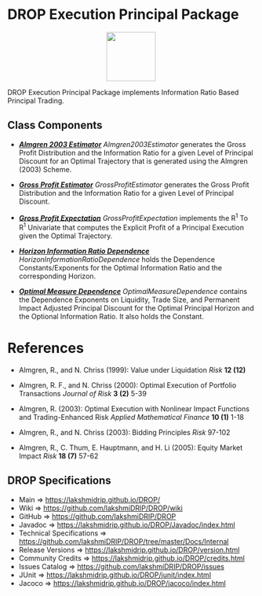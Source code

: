 # DROP Execution Principal Package

<p align="center"><img src="https://github.com/lakshmiDRIP/DROP/blob/master/DRIP_Logo.gif?raw=true" width="100"></p>

DROP Execution Principal Package implements Information Ratio Based Principal Trading.

## Class Components

 * [***Almgren 2003 Estimator***](https://github.com/lakshmiDRIP/DROP/tree/master/src/main/java/org/drip/execution/principal/Almgren2003Estimator.java)
 <i>Almgren2003Estimator</i> generates the Gross Profit Distribution and the Information Ratio for a given
 Level of Principal Discount for an Optimal Trajectory that is generated using the Almgren (2003) Scheme.

 * [***Gross Profit Estimator***](https://github.com/lakshmiDRIP/DROP/tree/master/src/main/java/org/drip/execution/principal/GrossProfitEstimator.java)
 <i>GrossProfitEstimator</i> generates the Gross Profit Distribution and the Information Ratio for a given
 Level of Principal Discount.

 * [***Gross Profit Expectation***](https://github.com/lakshmiDRIP/DROP/tree/master/src/main/java/org/drip/execution/principal/GrossProfitExpectation.java)
 <i>GrossProfitExpectation</i> implements the R<sup>1</sup> To R<sup>1</sup> Univariate that computes the
 Explicit Profit of a Principal Execution given the Optimal Trajectory.

 * [***Horizon Information Ratio Dependence***](https://github.com/lakshmiDRIP/DROP/tree/master/src/main/java/org/drip/execution/principal/HorizonInformationRatioDependence.java)
 <i>HorizonInformationRatioDependence</i> holds the Dependence Constants/Exponents for the Optimal
 Information Ratio and the corresponding Horizon.

 * [***Optimal Measure Dependence***](https://github.com/lakshmiDRIP/DROP/tree/master/src/main/java/org/drip/execution/principal/OptimalMeasureDependence.java)
 <i>OptimalMeasureDependence</i> contains the Dependence Exponents on Liquidity, Trade Size, and Permanent
 Impact Adjusted Principal Discount for the Optimal Principal Horizon and the Optional Information Ratio. It
 also holds the Constant.


# References

 * Almgren, R., and N. Chriss (1999): Value under Liquidation <i>Risk</i> <b>12 (12)</b>

 * Almgren, R. F., and N. Chriss (2000): Optimal Execution of Portfolio Transactions <i>Journal of Risk</i>
 	<b>3 (2)</b> 5-39

 * Almgren, R. (2003): Optimal Execution with Nonlinear Impact Functions and Trading-Enhanced Risk <i>Applied
 	Mathematical Finance</i> <b>10 (1)</b> 1-18

 * Almgren, R., and N. Chriss (2003): Bidding Principles <i>Risk</i> 97-102

 * Almgren, R., C. Thum, E. Hauptmann, and H. Li (2005): Equity Market Impact <i>Risk</i> <b>18 (7)</b> 57-62


## DROP Specifications

 * Main                     => https://lakshmidrip.github.io/DROP/
 * Wiki                     => https://github.com/lakshmiDRIP/DROP/wiki
 * GitHub                   => https://github.com/lakshmiDRIP/DROP
 * Javadoc                  => https://lakshmidrip.github.io/DROP/Javadoc/index.html
 * Technical Specifications => https://github.com/lakshmiDRIP/DROP/tree/master/Docs/Internal
 * Release Versions         => https://lakshmidrip.github.io/DROP/version.html
 * Community Credits        => https://lakshmidrip.github.io/DROP/credits.html
 * Issues Catalog           => https://github.com/lakshmiDRIP/DROP/issues
 * JUnit                    => https://lakshmidrip.github.io/DROP/junit/index.html
 * Jacoco                   => https://lakshmidrip.github.io/DROP/jacoco/index.html
